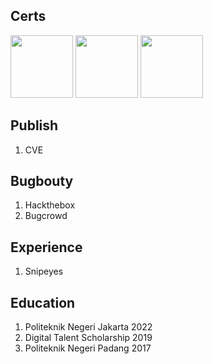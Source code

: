 ## Certs
<img src="https://github.com/user-attachments/assets/ba349c21-2207-43fc-8677-c8bd631f2846" height=100> <img src="https://github.com/user-attachments/assets/08c7dc04-f660-4697-b396-1d033df3dd5b" height=100> <img src="https://github.com/user-attachments/assets/27d1ea99-f282-403b-b146-2f96c56c5a53" height=100>

## Publish
1. CVE

## Bugbouty
1. Hackthebox
2. Bugcrowd

## Experience
1. Snipeyes

## Education
1. Politeknik Negeri Jakarta 2022
2. Digital Talent Scholarship 2019
3. Politeknik Negeri Padang 2017
